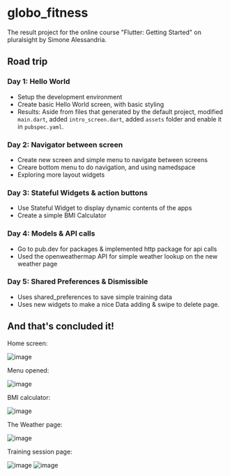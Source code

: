 # globo_fitness

The result project for the online course "Flutter: Getting Started" on pluralsight by Simone Alessandria.

## Road trip

### Day 1: Hello World

- Setup the development environment
- Create basic Hello World screen, with basic styling
- Results: Aside from files that generated by the default project, modified `main.dart`, added `intro_screen.dart`, added `assets` folder and enable it in `pubspec.yaml`.

### Day 2: Navigator between screen

- Create new screen and simple menu to navigate between screens
- Creare bottom menu to do navigation, and using namedspace
- Exploring more layout widgets

### Day 3: Stateful Widgets & action buttons

- Use Stateful Widget to display dynamic contents of the apps
- Create a simple BMI Calculator

### Day 4: Models & API calls

- Go to pub.dev for packages & implemented http package for api calls
- Used the openweathermap API for simple weather lookup on the new weather page

### Day 5: Shared Preferences & Dismissible

- Uses shared_preferences to save simple training data
- Uses new widgets to make a nice Data adding & swipe to delete page.

## And that's concluded it!

Home screen:

![image](https://user-images.githubusercontent.com/16540751/131156132-49e1c35b-6110-4e7f-8c5d-6f91b5bc8142.png)

Menu opened:

![image](https://user-images.githubusercontent.com/16540751/131156197-f0c4cd3b-c9e3-48bf-b1d9-6e9101255a29.png)

BMI calculator:

![image](https://user-images.githubusercontent.com/16540751/131156307-ee8548ba-1e7c-49d8-9548-f604f477bfe2.png)

The Weather page:

![image](https://user-images.githubusercontent.com/16540751/131156362-8b0e66ae-ff30-4d33-836e-b081c6541672.png)

Training session page:

![image](https://user-images.githubusercontent.com/16540751/131156407-aa1b1a62-3cb1-435c-af3c-bb18e9512443.png)
![image](https://user-images.githubusercontent.com/16540751/131156430-195935ac-f3a3-43cc-b0fc-e2f61668ae95.png)
